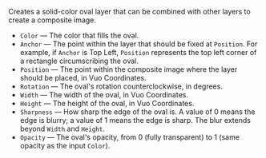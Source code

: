 Creates a solid-color oval layer that can be combined with other layers to create a composite image.

   - `Color` — The color that fills the oval.
   - `Anchor` — The point within the layer that should be fixed at `Position`. For example, if `Anchor` is Top Left, `Position` represents the top left corner of a rectangle circumscribing the oval.
   - `Position` — The point within the composite image where the layer should be placed, in Vuo Coordinates.
   - `Rotation` — The oval's rotation counterclockwise, in degrees.
   - `Width` — The width of the oval, in Vuo Coordinates.
   - `Height` — The height of the oval, in Vuo Coordinates.
   - `Sharpness` — How sharp the edge of the oval is.  A value of 0 means the edge is blurry; a value of 1 means the edge is sharp.  The blur extends beyond `Width` and `Height`.
   - `Opacity` — The oval's opacity, from 0 (fully transparent) to 1 (same opacity as the input `Color`).
